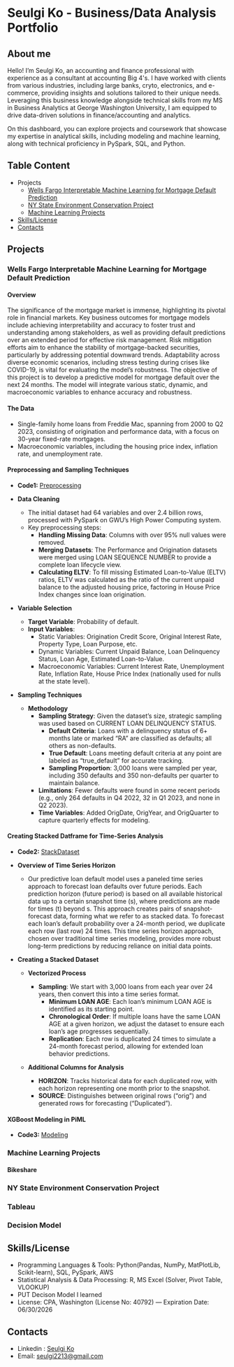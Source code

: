 # Seulgi Ko - Business/Data Analysis Portfolio 

## About me 
Hello! I’m Seulgi Ko, an accounting and finance professional with experience as a consultant at accounting Big 4's. I have worked with clients from various industries, including large banks, cryto, electronics, and e-commerce, providing insights and solutions tailored to their unique needs. Leveraging this business knowledge alongside technical skills from my MS in Business Analytics at George Washington University, I am equipped to drive data-driven solutions in finance/accounting and analytics.

On this dashboard, you can explore projects and coursework that showcase my expertise in analytical skills, including modeling and machine learning, along with technical proficiency in PySpark, SQL, and Python.

## Table Content 
* Projects
   * [Wells Fargo Interpretable Machine Learning for Mortgage Default Prediction](#Default)
   * [NY State Environment Conservation Project](#SQL)
   * [Machine Learning Projects](#ML)
* [Skills/License](#Skill)
* [Contacts](#Contact)

## Projects 
<a name="Default"></a>

### Wells Fargo Interpretable Machine Learning for Mortgage Default Prediction 

#### Overview 
The significance of the mortgage market is immense, highlighting its pivotal role in financial markets. Key business outcomes for mortgage models include achieving interpretability and accuracy to foster trust and understanding among stakeholders, as well as providing default predictions over an extended period for effective risk management. Risk mitigation efforts aim to enhance the stability of mortgage-backed securities, particularly by addressing potential downward trends. Adaptability across diverse economic scenarios, including stress testing during crises like COVID-19, is vital for evaluating the model’s robustness. The objective of this project is to develop a predictive model for mortgage default over the next 24 months. The model will integrate various static, dynamic, and macroeconomic variables to enhance accuracy and robustness.

#### The Data 
* Single-family home loans from Freddie Mac, spanning from 2000 to Q2 2023, consisting of origination and performance data, with a focus on 30-year fixed-rate mortgages.
* Macroeconomic variables, including the housing price index, inflation rate, and unemployment rate.

#### Preprocessing and Sampling Techniques 

- **Code1:** [Preprocessing](https://github.com/seulgi2213/Profile/blob/main/Preprocessing_PySpark.ipynb) <br>
- **Data Cleaning**
  - The initial dataset had 64 variables and over 2.4 billion rows, processed with PySpark on GWU’s High Power Computing system.
  - Key preprocessing steps:
    - **Handling Missing Data**: Columns with over 95% null values were removed.
    - **Merging Datasets**: The Performance and Origination datasets were merged using LOAN SEQUENCE NUMBER to provide a complete loan lifecycle view.
    - **Calculating ELTV**: To fill missing Estimated Loan-to-Value (ELTV) ratios, ELTV was calculated as the ratio of the current unpaid balance to the adjusted housing price, factoring in House Price Index changes since loan origination.

- **Variable Selection**
  - **Target Variable**: Probability of default.
  - **Input Variables**:
    - Static Variables: Origination Credit Score, Original Interest Rate, Property Type, Loan Purpose, etc.
    - Dynamic Variables: Current Unpaid Balance, Loan Delinquency Status, Loan Age, Estimated Loan-to-Value.
    - Macroeconomic Variables: Current Interest Rate, Unemployment Rate, Inflation Rate, House Price Index (nationally used for nulls at the state level).

- **Sampling Techniques**
  - **Methodology**
    - **Sampling Strategy**: Given the dataset’s size, strategic sampling was used based on CURRENT LOAN DELINQUENCY STATUS.
      - **Default Criteria**: Loans with a delinquency status of 6+ months late or marked “RA” are classified as defaults; all others as non-defaults.
      - **True Default**: Loans meeting default criteria at any point are labeled as “true_default” for accurate tracking.
      - **Sampling Proportion**: 3,000 loans were sampled per year, including 350 defaults and 350 non-defaults per quarter to maintain balance.
    - **Limitations**: Fewer defaults were found in some recent periods (e.g., only 264 defaults in Q4 2022, 32 in Q1 2023, and none in Q2 2023).
    - **Time Variables**: Added OrigDate, OrigYear, and OrigQuarter to capture quarterly effects for modeling.


   
#### Creating Stacked Datframe for Time-Series Analysis 
- **Code2:** [StackDataset](https://github.com/seulgi2213/Profile/blob/main/Stacked%20Time%20Series%20Dataframe.ipynb) <br>
- **Overview of Time Series Horizon**
  - Our predictive loan default model uses a paneled time series approach to forecast loan defaults over future periods. Each prediction horizon (future period) is based on all available historical data up to a certain snapshot time (s), where predictions are made for times (t) beyond s. This approach creates pairs of snapshot-forecast data, forming what we refer to as stacked data. To forecast each loan’s default probability over a 24-month period, we duplicate each row (last row) 24 times. This time series horizon approach, chosen over traditional time series modeling, provides more robust long-term predictions by reducing reliance on initial data points.

- **Creating a Stacked Dataset**
  - **Vectorized Process**
    - **Sampling**: We start with 3,000 loans from each year over 24 years, then convert this into a time series format.
	  - **Minimum LOAN AGE**: Each loan’s minimum LOAN AGE is identified as its starting point.
	  - **Chronological Order**: If multiple loans have the same LOAN AGE at a given horizon, we adjust the dataset to ensure each loan’s age progresses sequentially.
	  - **Replication**: Each row is duplicated 24 times to simulate a 24-month forecast period, allowing for extended loan behavior predictions.

  - **Additional Columns for Analysis**
	  -	**HORIZON**: Tracks historical data for each duplicated row, with each horizon representing one month prior to the snapshot.
	  - **SOURCE**: Distinguishes between original rows (“orig”) and generated rows for forecasting (“Duplicated”).

#### XGBoost Modeling in PiML 
- **Code3:** [Modeling](https://github.com/seulgi2213/Profile/blob/main/Modeling%20with%20XGBoost%20in%20PiML.ipynb) <br>

      
### Machine Learning Projects 
<a name="ML"></a>

#### Bikeshare 
####

### NY State Environment Conservation Project 
<a name="SQL"></a>

### Tableau 
<a name="Tableau"></a>

### Decision Model 
<a name="DM"></a>

## Skills/License 
<a name="Skill"></a>

* Programming Languages & Tools: Python(Pandas, NumPy, MatPlotLib, Scikit-learn), SQL, PySpark, AWS
* Statistical Analysis & Data Processing: R, MS Excel (Solver, Pivot Table, VLOOKUP)
* PUT Decison Model I learned 
* License: CPA, Washington (License No: 40792) — Expiration Date: 06/30/2026

## Contacts 
<a name="Contact"></a>
* Linkedin : [Seulgi Ko](http://www.linkedin.com/in/seulgi-ko)
* Email: seulgi2213@gmail.com

